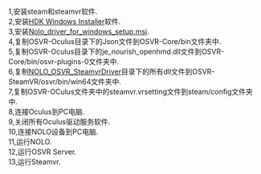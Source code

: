#
1,安装steam和steamvr软件.  
2,安装[HDK Windows Installer](https://www.reddit.com/r/OSVR/comments/67hqrf/hdk_windows_installer_beta_080_released/)软件.  
3,安装[Nolo_driver_for_windows_setup.msi](https://github.com/NOLOVR/NOLO-Driver-For-Windows/tree/master/NOLOVR).  
4,复制OSVR-Oculus目录下的Json文件到OSVR-Core/bin文件夹中.  
5,复制OSVR-Oculus目录下的je_nourish_openhmd.dll文件到OSVR-Core/bin/osvr-plugins-0文件夹中.  
6,复制[NOLO_OSVR_SteamvrDriver](https://github.com/NOLOVR/NOLO-Others/tree/master/NOLO_OSVR_SteamvrDriver)目录下的所有dll文件到OSVR-SteamVR/osvr/bin/win64文件夹中.  
7,复制OSVR-OCulus文件夹中的steamvr.vrsetting文件到steam/config文件夹中.  
8,连接Oculus到PC电脑.  
9,关闭所有Oculus驱动服务软件.  
10,连接NOLO设备到PC电脑.     
11,运行NOLO.  
12,运行OSVR Server.  
13,运行Steamvr.
#
